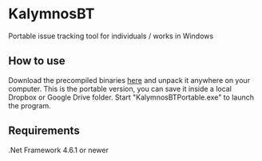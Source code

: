# KalymnosBT
Portable issue tracking tool for individuals / works in Windows
## How to use
Download the precompiled binaries [here](https://github.com/windracer/KalymnosBT/blob/master/Downloads/KalymnosBTPortable_1_3.zip?raw=true) and unpack it anywhere on your computer. This is the portable version, you can save it inside a local Dropbox or Google Drive folder. Start "KalymnosBTPortable.exe" to launch the program.
## Requirements
.Net Framework 4.6.1 or newer

